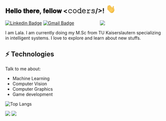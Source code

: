 <h2> 𝐇𝐞𝐥𝐥𝐨 𝐭𝐡𝐞𝐫𝐞, 𝐟𝐞𝐥𝐥𝐨𝐰 <𝚌𝚘𝚍𝚎𝚛𝚜/>! <img src="https://raw.githubusercontent.com/ABSphreak/ABSphreak/master/gifs/Hi.gif" width="30px"></h2>

<img align='right' src='https://user-images.githubusercontent.com/5713670/87202985-820dcb80-c2b6-11ea-9f56-7ec461c497c3.gif' width='200"'>

[![Linkedin Badge](https://img.shields.io/badge/LinkedIn-lala-blue)](https://www.linkedin.com/in/lala-shakti-swarup-ray/) [![Gmail Badge](https://img.shields.io/badge/Gmail-lala-red)](mailto:lalashakti96@gmail.com)

I am Lala. I am currently doing my M.Sc from TU Kaiserslautern specializing in intelligent systems. I love to explore and learn about new stuffs.
## ⚡ Technologies
Talk to me about:
- Machine Learning
- Computer Vision
- Computer Graphics
- Game development

![Top Langs](https://github-readme-stats.vercel.app/api/top-langs/?username=lalasray&layout=compact)

![](https://github.com/lalasray/github-stats/blob/master/generated/overview.svg)
![](https://github.com/lalasray/github-stats/blob/master/generated/languages.svg)


<!---
lalasray/lalasray is a ✨ special ✨ repository because its `README.md` (this file) appears on your GitHub profile.
You can click the Preview link to take a look at your changes.
--->





